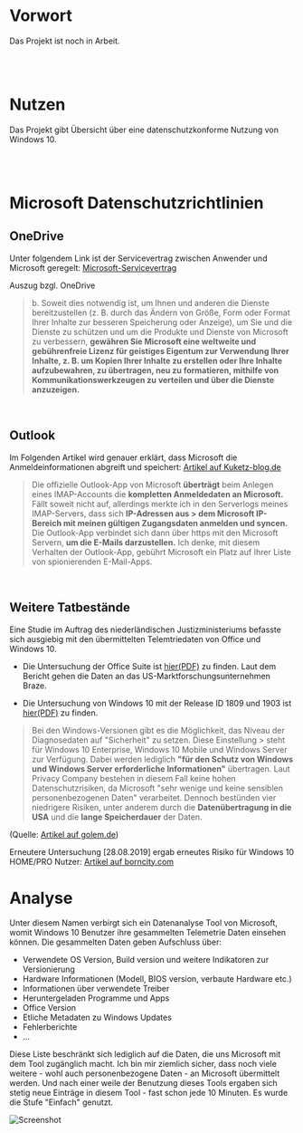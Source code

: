 # Vorwort

Das Projekt ist noch in Arbeit.

</br></br>

# Nutzen

Das Projekt gibt Übersicht über eine datenschutzkonforme Nutzung von Windows 10.

</br></br>

# Microsoft Datenschutzrichtlinien
## OneDrive
Unter folgendem Link ist der Servicevertrag zwischen Anwender und Microsoft geregelt: [Microsoft-Servicevertrag](https://www.microsoft.com/de-de/servicesagreement/)

Auszug bzgl. OneDrive

> b. Soweit dies notwendig ist, um Ihnen und anderen die Dienste bereitzustellen (z. B. durch das Ändern von Größe, 
> Form oder Format Ihrer Inhalte zur besseren Speicherung oder Anzeige), um Sie und die Dienste zu schützen und
> um die Produkte und Dienste von Microsoft zu verbessern, **gewähren Sie Microsoft eine weltweite und
> gebührenfreie Lizenz für geistiges Eigentum zur Verwendung Ihrer Inhalte, z. B. um Kopien Ihrer Inhalte zu erstellen 
> oder Ihre Inhalte aufzubewahren, zu übertragen, neu zu formatieren, mithilfe von Kommunikationswerkzeugen zu verteilen
> und über die Dienste anzuzeigen.**

</br>

## Outlook
Im Folgenden Artikel wird genauer erklärt, dass Microsoft die Anmeldeinformationen abgreift und speichert: [Artikel auf Kuketz-blog.de](https://www.kuketz-blog.de/microsoft-outlook-app-greift-microsoft-die-anmeldedaten-ab/)

> Die offizielle Outlook-App von Microsoft **überträgt** beim Anlegen eines IMAP-Accounts die **kompletten Anmeldedaten an 
> Microsoft.** Fällt soweit nicht auf, allerdings merkte ich in den Serverlogs meines IMAP-Servers, dass sich **IP-Adressen aus > dem Microsoft IP-Bereich mit meinen gültigen Zugangsdaten anmelden und syncen.** Die Outlook-App verbindet sich dann über 
> https mit den Microsoft Servern, **um die E-Mails darzustellen.** Ich denke, mit diesem Verhalten der Outlook-App, gebührt 
> Microsoft ein Platz auf Ihrer Liste von spionierenden E-Mail-Apps.

</br>

## Weitere Tatbestände
Eine Studie im Auftrag des niederländischen Justizministeriums befasste sich ausgiebig mit den übermittelten Telemtriedaten von Office und Windows 10.

- Die Untersuchung der Office Suite ist [hier(PDF)](https://www.rijksoverheid.nl/binaries/rijksoverheid/documenten/rapporten/2019/06/11/data-protection-impact-assessment-windows-10-enterprise/DPIA+Microsoft+Office+365+Online+and+Mobile+SLM+Rijk+23+july.pdf) zu finden. Laut dem Bericht gehen die Daten an das US-Marktforschungsunternehmen Braze.

- Die Untersuchung von Windows 10 mit der Release ID 1809 und 1903 ist [hier(PDF)](https://www.rijksoverheid.nl/binaries/rijksoverheid/documenten/rapporten/2019/06/11/data-protection-impact-assessment-windows-10-enterprise/DPIA+Windows+10+version+1.5+11+June+2019.pdf) zu finden.

> Bei den Windows-Versionen gibt es die Möglichkeit, das Niveau der Diagnosedaten auf "Sicherheit" zu setzen. Diese Einstellung > steht für Windows 10 Enterprise, Windows 10 Mobile und Windows Server zur Verfügung. Dabei werden lediglich **"für den Schutz 
> von Windows und Windows Server erforderliche Informationen"** übertragen. Laut Privacy Company bestehen in diesem Fall keine 
> hohen Datenschutzrisiken, da Microsoft "sehr wenige und keine sensiblen personenbezogenen Daten" verarbeitet. Dennoch 
> bestünden vier niedrigere Risiken, unter anderem durch die **Datenübertragung in die USA** und die **lange Speicherdauer** der Daten. 

(Quelle: [Artikel auf golem.de](https://www.golem.de/news/microsoft-telemetrie-weiter-datenschutzprobleme-mit-office-und-windows-1907-142861.html))

Erneutere Untersuchung [28.08.2019] ergab erneutes Risiko für Windows 10 HOME/PRO Nutzer: [Artikel auf borncity.com](https://www.borncity.com/blog/2019/08/28/windows-10-erneut-im-fokus-der-eu-datenschtzer/)


# Analyse
Unter diesem Namen verbirgt sich ein Datenanalyse Tool von Microsoft, womit Windows 10 Benutzer ihre gesammelten Telemetrie Daten einsehen können. Die gesammelten Daten geben Aufschluss über:

- Verwendete OS Version, Build version und weitere Indikatoren zur Versionierung
- Hardware Informationen (Modell, BIOS version, verbaute Hardware etc.)
- Informationen über verwendete Treiber
- Heruntergeladen Programme und Apps
- Office Version
- Etliche Metadaten zu Windows Updates
- Fehlerberichte
- ...

Diese Liste beschränkt sich lediglich auf die Daten, die uns Microsoft mit dem Tool zugänglich macht. Ich bin mir ziemlich sicher, dass noch viele weitere - wohl auch personenbezogene Daten - an Microsoft übermittelt werden. Und nach einer weile der Benutzung dieses Tools ergaben sich stetig neue Einträge in diesem Tool - fast schon jede 10 Minuten. Es wurde die Stufe "Einfach" genutzt.

<p>
  <img alt="Screenshot" src="https://www.directupload.net/file/d/5558/f79cb9x7_png.htm">
</p>

